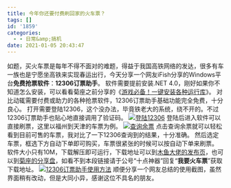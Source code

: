 ```yaml
---
title: 今年你还要付费刷回家的火车票？
tags: []
id: '1859'
categories:
  - - 日常&amp;搞机
date: 2021-01-05 20:43:47
---
```


如题，买火车票是每年不得不面对的难题，得益于我国高铁网络的发达，很多有车一族也是宁愿坐高铁来实现春运出行，今天分享一个网友iFish分享的Windows平台**免费抢票软件**：**12306订票助手**。 软件需要提前安装.NET 4.0，刚好如果你不知道怎么安装，可以看看菊座之前分享的《[游戏必备！一键安装各种运行库](https://www.jubuzz.com/share/games/1852.html)》。 对比动辄需要付费或助力的各种抢票软件，12306订票助手基础功能完全免费，十分良心。 打开需要登陆12306，这个没办法，毕竟铁老大的系统，绕不开的。不过12306订票助手也贴心地直接调用了验证码。 [![登陆12306](https://images.jubuzz.com/PicGo/41ed837704a3794b0311ac9c7d2477b2-fbb6e6.png)](https://images.jubuzz.com/PicGo/41ed837704a3794b0311ac9c7d2477b2-fbb6e6.png) 登陆后进入软件可以直接刷票，这里以福州到天津的车票为例。 [![查询余票](https://images.jubuzz.com/PicGo/dde52c18dfed6f3d0d3626a7085dc234-1261a2.png)](https://images.jubuzz.com/PicGo/dde52c18dfed6f3d0d3626a7085dc234-1261a2.png) 点击查询余票就可以轻松看到目前可售的车票，我对比了一下12306查询到的结果，十分准确。 然后选定车票，框选下方自动下单即可购买，车票很紧张的时候可以按自动下单来刷票。 软件大小只有10M，下载解压即可运行，下载地址可以到[木鱼大佬的发布页](https://www.fishlee.net/soft/12306/)，也可以到[菊座的分享盘](http://share.jubuzz.com/file/18034009-478272297)，如看不到本段链接请于公号“十点神器”回复“**我要火车票**”获取下载地址。 [![12306订票助手使用方法](https://images.jubuzz.com/PicGo/1311eb038f99ceaab09d10cee6826d2f-bc991c.jpg)](https://images.jubuzz.com/PicGo/1311eb038f99ceaab09d10cee6826d2f-bc991c.jpg) 顺便分享一个网友总结的使用截图，虽然界面稍有改动，但是大同小异，感谢这位不具名的朋友。